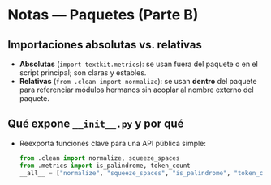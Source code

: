 # Notas — Paquetes (Parte B)

## Importaciones absolutas vs. relativas
- **Absolutas** (`import textkit.metrics`): se usan fuera del paquete o en el script principal; son claras y estables.
- **Relativas** (`from .clean import normalize`): se usan **dentro** del paquete para referenciar módulos hermanos sin acoplar al nombre externo del paquete.

## Qué expone `__init__.py` y por qué
- Reexporta funciones clave para una API pública simple:
  ```python
  from .clean import normalize, squeeze_spaces
  from .metrics import is_palindrome, token_count
  __all__ = ["normalize", "squeeze_spaces", "is_palindrome", "token_count"]
